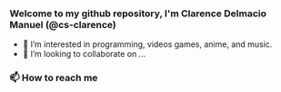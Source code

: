 ### Welcome to my github repository, I'm Clarence Delmacio Manuel (@cs-clarence)
- 👀 I’m interested in programming, videos games, anime, and music.
- 💞️ I’m looking to collaborate on ...

### 📫 How to reach me

<!---
cs-clarence/cs-clarence is a ✨ special ✨ repository because its `README.md` (this file) appears on your GitHub profile.
You can click the Preview link to take a look at your changes.
--->
